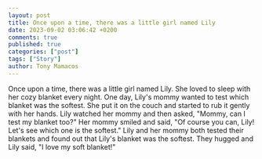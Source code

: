 ```yaml
---
layout: post
title: Once upon a time, there was a little girl named Lily
date: 2023-09-02 03:06:42 +0200
comments: true
published: true
categories: ["post"]
tags: ["Story"]
author: Tony Mamacos
---
```

Once upon a time, there was a little girl named Lily. She loved to sleep with her cozy blanket every night. One day, Lily's mommy wanted to test which blanket was the softest. She put it on the couch and started to rub it gently with her hands.
Lily watched her mommy and then asked, "Mommy, can I test my blanket too?"
Her mommy smiled and said, "Of course you can, Lily! Let's see which one is the softest."
Lily and her mommy both tested their blankets and found out that Lily's blanket was the softest. They hugged and Lily said, "I love my soft blanket!"

